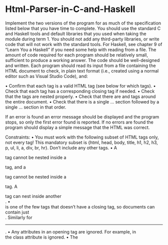 # Html-Parser-in-C-and-Haskell
Implement the two versions of the program for as much of the specification listed below that you
have time to complete. You should use the standard C and Haskell tools and default libraries that
you used when taking the module during term 1. You should not add any third-party libraries, or
write code that will not work with the standard tools. For Haskell, see chapter 9 of “Learn You a
Haskell” if you need some help with reading from a file.
The amount of code required for each program should be relatively small, sufficient to produce a
working answer. The code should be well-designed and written.
Each program should read its input from a file containing the HTML document to check, in plain
text format (i.e., created using a normal editor such as Visual Studio Code), and:

• Confirm that each tag is a valid HTML tag (see below for which tags).
• Check that each tag has a corresponding closing tag if needed.
• Check that the tags are nested properly.
• Check that there are <html> and </html> tags around the entire document.
• Check that there is a single <head>…</head> section followed by a single <body>…</body> section in that order.

If an error is found an error message should be displayed and the program stops, so only the first
error found is reported. If no errors are found the program should display a simple message that
the HTML was correct.

Constraints:
• You must work with the following subset of HTML tags only, not every tag! This mandatory subset is {html, head, body, title, h1, h2, h3, p, ul, li, a, div, br, hr}. Don’t include any other tags.
• A <div> tag cannot be nested inside a <p> tag, and a <p> tag cannot be nested inside a <p> tag. A <div> tag can nest inside another <div>.
• <br> is one of the few tags that doesn’t have a closing tag, so documents can contain just <br>. Similarly for <hr>.
• Any attributes in an opening tag are ignored. For example, in <div class=”text”> the class attribute is ignored.
• The <title> tag is included in the head section between the head tags only, and not in the body section between the body tags.
• A DOCTYPE at the start of the document is not required.
• Assume there are no comments (<!-- -->) or entities (e.g., &lt; to represent <) in the HTML document.
• Assume that the ‘<’ and ‘>’ characters are used only as part of the HTML tags, and do not appear in the text within p, h1, h2, h3, or any other sections, or in attribute values.
• The input file name should be fixed as ‘file.html’. You do not need to add code to ask for a file name and input a file name. The program always reads from file.html.
